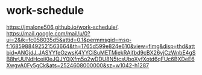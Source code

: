 # work-schedule
 https://jmalone506.github.io/work-schedule/.
https://mail.google.com/mail/u/0?ui=2&ik=fc058035d5&attid=0.1&permmsgid=msg-f:1685988492521563664&th=1765d599e824e610&view=fimg&disp=thd&attbid=ANGjdJ_JASYYfeOzwsK4YYCiSuMETMiekRAjfbd9cBX26vjCzWnbE4gSB8hrUUNdHceiKleJQJY0jXfm5o2wDDU8N5tcsUboXyfXotd6qFUc6BXDeE6XwgvA0Fy5gCk&ats=2524608000000&sz=w1042-h1287
